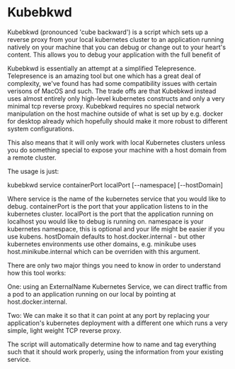 # Kubebkwd

Kubebkwd (pronounced 'cube backward') is a script which sets up a reverse proxy from your local kubernetes cluster to an application running natively on your machine that you can debug or change out to your heart's content. This allows you to debug your application with the full benefit of 

Kubebkwd is essentially an attempt at a simplified Telepresence. Telepresence is an amazing tool but one which has a great deal of complexity, we've found has had some compatibility issues with certain verisons of MacOS and such. The trade offs are that Kubebkwd instead uses almost entirely only high-level kubernetes constructs and only a very minimal tcp reverse proxy. Kubebkwd requires no special network manipulation on the host machine outside of what is set up by e.g. docker for desktop already which hopefully should make it more robust to different system configurations. 

This also means that it will only work with local Kubernetes clusters unless you do something special to expose your machine with a host domain from a remote cluster. 

The usage is just:

kubebkwd service containerPort localPort [--namespace] [--hostDomain]

Where service is the name of the kubernetes service that you would like to debug.
containerPort is the port that your application listens to in the kubernetes cluster.
localPort is the port that the application running on localhost you would like to debug is running on.
namespace is your kubernetes namespace, this is optional and your life might be easier if you use kubens.
hostDomain defaults to host.docker.internal - but other kubernetes environments use other domains, e.g. minikube uses host.minikube.internal which can be overriden with this argument.

There are only two major things you need to know in order to understand how this tool works:

One: using an ExternalName Kubernetes Service, we can direct traffic from a pod to an application running on our local by pointing at host.docker.internal.

Two: We can make it so that it can point at any port by replacing your application's kubernetes deployment with a different one which runs a very simple, light weight TCP reverse proxy.

The script will automatically determine how to name and tag everything such that it should work properly, using the information from your existing service.